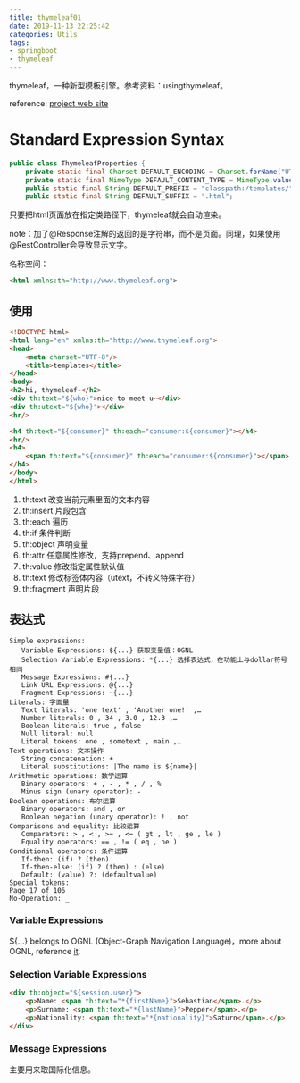 ```yaml
---
title: thymeleaf01
date: 2019-11-13 22:25:42
categories: Utils
tags:
- springboot
- thymeleaf
---
```


thymeleaf，一种新型模板引擎。参考资料：usingthymeleaf。

reference: [project web site](https://www.thymeleaf.org)

<!-- more -->

# Standard Expression Syntax

```java
public class ThymeleafProperties {
    private static final Charset DEFAULT_ENCODING = Charset.forName("UTF-8");
    private static final MimeType DEFAULT_CONTENT_TYPE = MimeType.valueOf("text/html");
    public static final String DEFAULT_PREFIX = "classpath:/templates/";
    public static final String DEFAULT_SUFFIX = ".html";
```

只要把html页面放在指定类路径下，thymeleaf就会自动渲染。

note：加了@Response注解的返回的是字符串，而不是页面。同理，如果使用@RestController会导致显示文字。

名称空间：

```xml
<html xmlns:th="http://www.thymeleaf.org">
```

## 使用

```html
<!DOCTYPE html>
<html lang="en" xmlns:th="http://www.thymeleaf.org">
<head>
    <meta charset="UTF-8"/>
    <title>templates</title>
</head>
<body>
<h2>hi, thymeleaf~</h2>
<div th:text="${who}">nice to meet u~</div>
<div th:utext="${who}"></div>
<hr/>

<h4 th:text="${consumer}" th:each="consumer:${consumer}"></h4>
<hr/>
<h4>
    <span th:text="${consumer}" th:each="consumer:${consumer}"></span>
</h4>
</body>
</html>
```

1. th:text 改变当前元素里面的文本内容
2. th:insert 片段包含
3. th:each 遍历
4. th:if 条件判断
5. th:object 声明变量
6. th:attr 任意属性修改，支持prepend、append
7. th:value 修改指定属性默认值
8. th:text 修改标签体内容（utext，不转义特殊字符）
9. th:fragment 声明片段

## 表达式

 ```properties
Simple expressions:
    Variable Expressions: ${...} 获取变量值：OGNL
    Selection Variable Expressions: *{...} 选择表达式，在功能上与dollar符号相同
    Message Expressions: #{...}
    Link URL Expressions: @{...}
    Fragment Expressions: ~{...}
Literals: 字面量
    Text literals: 'one text' , 'Another one!' ,…
    Number literals: 0 , 34 , 3.0 , 12.3 ,…
    Boolean literals: true , false
    Null literal: null
    Literal tokens: one , sometext , main ,…
Text operations: 文本操作
    String concatenation: +
    Literal substitutions: |The name is ${name}|
Arithmetic operations: 数学运算
    Binary operators: + , - , * , / , %
    Minus sign (unary operator): -
Boolean operations: 布尔运算
    Binary operators: and , or
    Boolean negation (unary operator): ! , not
Comparisons and equality: 比较运算
    Comparators: > , < , >= , <= ( gt , lt , ge , le )
    Equality operators: == , != ( eq , ne )
Conditional operators: 条件运算			
    If-then: (if) ? (then)
    If-then-else: (if) ? (then) : (else)
    Default: (value) ?: (defaultvalue)
Special tokens:
Page 17 of 106
No-Operation: _
 ```



### Variable Expressions

${...} belongs to OGNL (Object-Graph Navigation Language)，more about OGNL, reference [it]( http://commons.apache.org/proper/commons-ognl/ ).

### Selection Variable Expressions

```html
<div th:object="${session.user}">
	<p>Name: <span th:text="*{firstName}">Sebastian</span>.</p>
	<p>Surname: <span th:text="*{lastName}">Pepper</span>.</p>
	<p>Nationality: <span th:text="*{nationality}">Saturn</span>.</p>
</div>
```

### Message Expressions

主要用来取国际化信息。